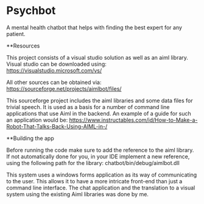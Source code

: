 # Psychbot
A mental health chatbot that helps with finding the best expert for any patient.

**Resources

This project consists of a visual studio solution as well as an aiml library.
Visual studio can be downloaded using: https://visualstudio.microsoft.com/vs/ 

All other sources can be obtained via: https://sourceforge.net/projects/aimlbot/files/

This sourceforge project includes the aiml libraries and some data files for trivial speech.
It is used as a basis for a number of command line applications that use Aiml in the backend. 
An example of a guide for such an application would be: 
https://www.instructables.com/id/How-to-Make-a-Robot-That-Talks-Back-Using-AIML-in-/

**Building the app

Before running the code make sure to add the reference to the aiml library.
If not automatically done for you, in your IDE implement a new reference, using the following path for the library: chatbot/bin/debug/aimlbot.dll

This system uses a windows forms application as its way of communicating to the user. This allows it to have a more intricate front-end than just a command line interface. The chat application and the translation to a visual system using the existing Aiml libraries was done by me.

